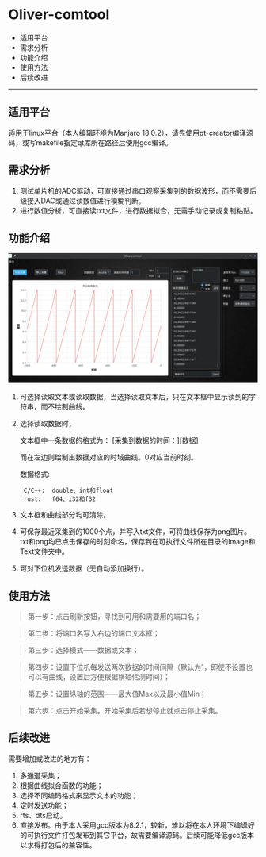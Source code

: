 # Oliver-comtool
- 适用平台
- 需求分析
- 功能介绍
- 使用方法
- 后续改进
---
## 适用平台
适用于linux平台（本人编辑环境为Manjaro 18.0.2），请先使用qt-creator编译源码，或写makefile指定qt库所在路径后使用gcc编译。
## 需求分析
1. 测试单片机的ADC驱动，可直接通过串口观察采集到的数据波形，而不需要后级接入DAC或通过读数值进行模糊判断。
2. 进行数值分析，可直接读txt文件，进行数据拟合，无需手动记录或复制粘贴。
## 功能介绍
![程序截图](./oliver-comtool.png)
1. 可选择读取文本或读取数据，当选择读取文本后，只在文本框中显示读到的字符串，而不绘制曲线。
2. 选择读取数据时，

    文本框中一条数据的格式为：
[采集到数据的时间：][数据]

    而在左边则绘制出数据对应的时域曲线。0对应当前时刻。

    数据格式:
        
        C/C++:  double、int和float
        rust:   f64、i32和f32
3. 文本框和曲线部分均可清除。
4. 可保存最近采集到的1000个点，并写入txt文件，可将曲线保存为png图片。txt和png均已点击保存的时刻命名，保存到在可执行文件所在目录的Image和Text文件夹中。
5. 可对下位机发送数据（无自动添加换行）。
## 使用方法
> 第一步：点击刷新按钮，寻找到可用和需要用的端口名；

>第二步：将端口名写入右边的端口文本框；

>第三步：选择模式——数据或文本；

>第四步：设置下位机每发送两次数据的时间间隔（默认为1，即使不设置也可以有曲线，设置后方便根据横轴估测时间）；

>第五步：设置纵轴的范围——最大值Max以及最小值Min；

>第六步：点击开始采集。开始采集后若想停止就点击停止采集。
## 后续改进
需要增加或改进的地方有：
1. 多通道采集；
2. 根据曲线拟合函数的功能；
3. 选择不同编码格式来显示文本的功能；
4. 定时发送功能；
5. rts、dts启动。
6. 直接发布。由于本人采用gcc版本为8.2.1，较新，难以将在本人环境下编译好的可执行文件打包发布到其它平台，故需要编译源码。后续可能降低gcc版本以求得打包后的兼容性。